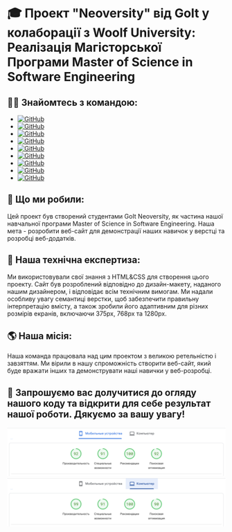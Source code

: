 # 🎓 Проект "Neoversity" від GoIt у колаборації з Woolf University: Реалізація Магісторської Програми Master of Science in Software Engineering

## 👨‍🎓 Знайомтесь з командою:

- [![GitHub](https://img.shields.io/badge/GitHub-Pavlo--Ivchenko-blue?style=social&logo=github)](https://github.com/Chivapchichi2)
- [![GitHub](https://img.shields.io/badge/GitHub-Olena--Ivanova-blue?style=social&logo=github)](https://github.com/bilcha)
- [![GitHub](https://img.shields.io/badge/GitHub-Irina--Samsonenko-blue?style=social&logo=github)](https://github.com/IrynaSam)
- [![GitHub](https://img.shields.io/badge/GitHub-Nikola--Fedotov-blue?style=social&logo=github)](https://github.com/FedotovMS)
- [![GitHub](https://img.shields.io/badge/GitHub-Oleksandr--Sevtsov-blue?style=social&logo=github)](https://github.com/Alexander-sevtsov)
- [![GitHub](https://img.shields.io/badge/GitHub-Maksym--Samsonenko-blue?style=social&logo=github)](https://github.com/MaxSamsonenko)
- [![GitHub](https://img.shields.io/badge/GitHub-Oleksandr--Moskalik-blue?style=social&logo=github)](https://github.com/AlexMoskalyk)
- [![GitHub](https://img.shields.io/badge/GitHub-Artem--Podmaskov-blue?style=social&logo=github)](https://github.com/Podmaskov)
- [![GitHub](https://img.shields.io/badge/GitHub-Ruslan--Grudistov-blue?style=social&logo=github)](https://github.com/RRRus3575)

## 📌 Що ми робили:

Цей проект був створений студентами GoIt Neoversity, як частина нашої навчальної
програми Master of Science in Software Engineering. Наша мета - розробити
веб-сайт для демонстрації наших навичок у верстці та розробці веб-додатків.

## 📗 Наша технічна експертиза:

Ми використовували свої знання з HTML&CSS для створення цього проекту. Сайт був
розроблений відповідно до дизайн-макету, наданого нашим дизайнером, і відповідає
всім технічним вимогам. Ми надали особливу увагу семантиці верстки, щоб
забезпечити правильну інтерпретацію вмісту, а також зробили його адаптивним для
різних розмірів екранів, включаючи 375px, 768px та 1280px.

## 🌎 Наша місія:

Наша команда працювала над цим проектом з великою ретельністю і завзяттям. Ми
вірили в нашу спроможність створити веб-сайт, який буде вражати інших та
демонструвати наші навички у веб-розробці.

## 🚀 Запрошуємо вас долучитися до огляду нашого коду та відкрити для себе результат нашої роботи. Дякуємо за вашу увагу!

![pagespeed](./src/img/Screenshot%202023-09-02%20at%2017.24.56.png)
![pagespeed](./src/img/Screenshot%202023-09-02%20at%2017.25.07.png)
